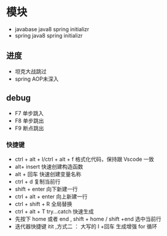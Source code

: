 # 模块

- javabase java8  spring initializr
- spring java8  spring initializr

## 进度

- 坦克大战跳过
- spring AOP未深入

## debug

- F7 单步跳入
- F8 单步跳出
- F9 断点跳出

### 快捷键

- ctrl + alt + l/ctrl + alt + f 格式化代码，保持跟 Vscode 一致
- alt+ insert 快速创建构造函数
- alt + 回车 快速创建变量名称
- ctrl + d 复制当前行
- shift + enter 向下新建一行
- ctrl + alt + enter 向上新建一行
- ctrl + shift + R 全局替换
- ctrl + alt + T try...catch 快速生成
- 先按下 home 或者 end , shift + home / shift +end 选中当前行
- 迭代器快捷键 itit ,方式二 ： 大写的 I +回车 生成增强 for 循环
